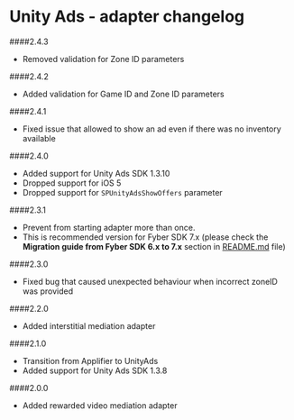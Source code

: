 # Unity Ads - adapter changelog

####2.4.3

- Removed validation for Zone ID parameters

####2.4.2

- Added validation for Game ID and Zone ID parameters

####2.4.1

- Fixed issue that allowed to show an ad even if there was no inventory available

####2.4.0

- Added support for Unity Ads SDK 1.3.10
- Dropped support for iOS 5
- Dropped support for `SPUnityAdsShowOffers` parameter

####2.3.1

- Prevent from starting adapter more than once.
- This is recommended version for Fyber SDK 7.x (please check the **Migration guide from Fyber SDK 6.x to 7.x** section in [README.md](./README.md) file)

####2.3.0

- Fixed bug that caused unexpected behaviour when incorrect zoneID was provided

####2.2.0

- Added interstitial mediation adapter

####2.1.0

- Transition from Applifier to UnityAds
- Added support for Unity Ads SDK 1.3.8

####2.0.0

- Added rewarded video mediation adapter